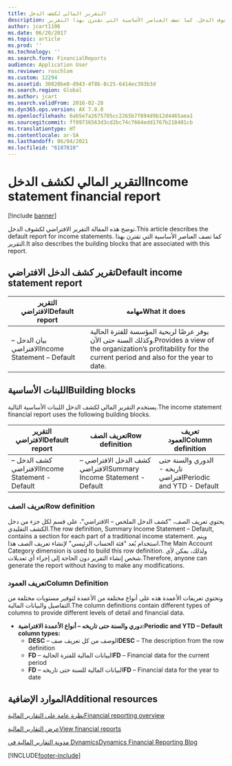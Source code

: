 ```yaml
---
title: التقرير المالي لكشف الدخل
description: توضح هذه المقالة التقرير الافتراضي لكشوف الدخل. كما تصف العناصر الأساسية التي تقترن بهذا التقرير.
author: jcart1106
ms.date: 06/20/2017
ms.topic: article
ms.prod: ''
ms.technology: ''
ms.search.form: FinancialReports
audience: Application User
ms.reviewer: roschlom
ms.custom: 12294
ms.assetid: 30820be0-d943-4f8b-8c25-6414ec393b3d
ms.search.region: Global
ms.author: jcart
ms.search.validFrom: 2016-02-28
ms.dyn365.ops.version: AX 7.0.0
ms.openlocfilehash: 6ab5e7a2675705cc2265b7f894d9b12d4465aea1
ms.sourcegitcommit: ff09736563d3cd2bc74c7664edd1767b218401cb
ms.translationtype: HT
ms.contentlocale: ar-SA
ms.lasthandoff: 06/04/2021
ms.locfileid: "6187810"
---
```

# <a name="income-statement-financial-report"></a><span data-ttu-id="dd689-104">التقرير المالي لكشف الدخل</span><span class="sxs-lookup"><span data-stu-id="dd689-104">Income statement financial report</span></span>

[!include [banner](../includes/banner.md)]

<span data-ttu-id="dd689-105">توضح هذه المقالة التقرير الافتراضي لكشوف الدخل.</span><span class="sxs-lookup"><span data-stu-id="dd689-105">This article describes the default report for income statements.</span></span> <span data-ttu-id="dd689-106">كما تصف العناصر الأساسية التي تقترن بهذا التقرير.</span><span class="sxs-lookup"><span data-stu-id="dd689-106">It also describes the building blocks that are associated with this report.</span></span> 

## <a name="default-income-statement-report"></a><span data-ttu-id="dd689-107">تقرير كشف الدخل الافتراضي</span><span class="sxs-lookup"><span data-stu-id="dd689-107">Default income statement report</span></span>

| <span data-ttu-id="dd689-108">التقرير الافتراضي</span><span class="sxs-lookup"><span data-stu-id="dd689-108">Default report</span></span>             | <span data-ttu-id="dd689-109">مهامه</span><span class="sxs-lookup"><span data-stu-id="dd689-109">What it does</span></span>                                                                                              |
|----------------------------|-----------------------------------------------------------------------------------------------------------|
| <span data-ttu-id="dd689-110">بيان الدخل – الافتراضي</span><span class="sxs-lookup"><span data-stu-id="dd689-110">Income Statement – Default</span></span> | <span data-ttu-id="dd689-111">يوفر عرضًا لربحية المؤسسة للفترة الحالية وكذلك السنة حتى الآن.</span><span class="sxs-lookup"><span data-stu-id="dd689-111">Provides a view of the organization’s profitability for the current period and also for the year to date.</span></span> |

## <a name="building-blocks"></a><span data-ttu-id="dd689-112">اللبنات الأساسية</span><span class="sxs-lookup"><span data-stu-id="dd689-112">Building blocks</span></span>
<span data-ttu-id="dd689-113">يستخدم التقرير المالي لكشف الدخل اللبنات الأساسية التالية.</span><span class="sxs-lookup"><span data-stu-id="dd689-113">The income statement financial report uses the following building blocks.</span></span>

| <span data-ttu-id="dd689-114">التقرير الافتراضي</span><span class="sxs-lookup"><span data-stu-id="dd689-114">Default report</span></span>             | <span data-ttu-id="dd689-115">تعريف الصف</span><span class="sxs-lookup"><span data-stu-id="dd689-115">Row definition</span></span>                     | <span data-ttu-id="dd689-116">تعريف العمود</span><span class="sxs-lookup"><span data-stu-id="dd689-116">Column definition</span></span>          |
|----------------------------|------------------------------------|----------------------------|
| <span data-ttu-id="dd689-117">كشف الدخل – الافتراضي</span><span class="sxs-lookup"><span data-stu-id="dd689-117">Income Statement - Default</span></span> | <span data-ttu-id="dd689-118">كشف الدخل الافتراضي – الافتراضي</span><span class="sxs-lookup"><span data-stu-id="dd689-118">Summary Income Statement - Default</span></span> | <span data-ttu-id="dd689-119">الدوري والسنة حتى تاريخه - افتراضي</span><span class="sxs-lookup"><span data-stu-id="dd689-119">Periodic and YTD - Default</span></span> |

### <a name="row-definition"></a><span data-ttu-id="dd689-120">تعريف الصف</span><span class="sxs-lookup"><span data-stu-id="dd689-120">Row definition</span></span>

<span data-ttu-id="dd689-121">يحتوي تعريف الصف، "كشف الدخل الملخص – الافتراضي"، على قسم لكل جزء من دخل الكشف التقليدي.</span><span class="sxs-lookup"><span data-stu-id="dd689-121">The row definition, Summary Income Statement – Default, contains a section for each part of a traditional income statement.</span></span> <span data-ttu-id="dd689-122">ويتم استخدام بُعد "فئة الحساب الرئيسي" لإنشاء تعريف الصف هذا.</span><span class="sxs-lookup"><span data-stu-id="dd689-122">The Main Account Category dimension is used to build this row definition.</span></span> <span data-ttu-id="dd689-123">ولذلك، يمكن لأي شخص إنشاء التقرير دون الحاجة إلى إجراء أي تعديلات.</span><span class="sxs-lookup"><span data-stu-id="dd689-123">Therefore, anyone can generate the report without having to make any modifications.</span></span>

### <a name="column-definition"></a><span data-ttu-id="dd689-124">تعريف العمود</span><span class="sxs-lookup"><span data-stu-id="dd689-124">Column Definition</span></span>

<span data-ttu-id="dd689-125">وتحتوي تعريفات الأعمدة هذه على أنواع مختلفة من الأعمدة لتوفير مستويات مختلفة من التفاصيل والبيانات المالية.</span><span class="sxs-lookup"><span data-stu-id="dd689-125">The column definitions contain different types of columns to provide different levels of detail and financial data.</span></span>

-   <span data-ttu-id="dd689-126">**دوري والسنة حتى تاريخه – أنواع الأعمدة الافتراضية:**</span><span class="sxs-lookup"><span data-stu-id="dd689-126">**Periodic and YTD – Default column types:**</span></span>
    -   <span data-ttu-id="dd689-127">**DESC** – الوصف من كل تعريف صف</span><span class="sxs-lookup"><span data-stu-id="dd689-127">**DESC** – The description from the row definition</span></span>
    -   <span data-ttu-id="dd689-128">**FD** – البيانات المالية للفترة الحالية</span><span class="sxs-lookup"><span data-stu-id="dd689-128">**FD** – Financial data for the current period</span></span>
    -   <span data-ttu-id="dd689-129">**FD** – البيانات المالية للسنة حتى تاريخه</span><span class="sxs-lookup"><span data-stu-id="dd689-129">**FD** – Financial data for the year to date</span></span>



## <a name="additional-resources"></a><span data-ttu-id="dd689-130">الموارد الإضافية</span><span class="sxs-lookup"><span data-stu-id="dd689-130">Additional resources</span></span>

[<span data-ttu-id="dd689-131">نظرة عامة على التقارير المالية</span><span class="sxs-lookup"><span data-stu-id="dd689-131">Financial reporting overview</span></span>](financial-reporting-getting-started.md)

[<span data-ttu-id="dd689-132">عرض التقارير المالية</span><span class="sxs-lookup"><span data-stu-id="dd689-132">View financial reports</span></span>](view-financial-reports.md)

[<span data-ttu-id="dd689-133">مدونة التقارير المالية في Dynamics</span><span class="sxs-lookup"><span data-stu-id="dd689-133">Dynamics Financial Reporting Blog</span></span>](https://community.dynamics.com/365/financeandoperations/b/dynamics-365-finance-blog)





[!INCLUDE[footer-include](../../includes/footer-banner.md)]